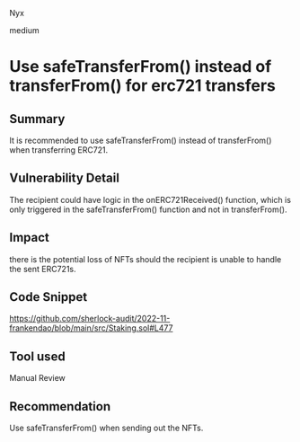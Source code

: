 Nyx

medium

# Use safeTransferFrom() instead of transferFrom() for erc721 transfers

## Summary
It is recommended to use safeTransferFrom() instead of transferFrom() when transferring ERC721.
## Vulnerability Detail
The recipient could have logic in the onERC721Received() function, which is only triggered in the safeTransferFrom() function and not in transferFrom().
## Impact
there is the potential loss of NFTs should the recipient is unable to handle the sent ERC721s.
## Code Snippet
https://github.com/sherlock-audit/2022-11-frankendao/blob/main/src/Staking.sol#L477
## Tool used

Manual Review

## Recommendation
Use safeTransferFrom() when sending out the NFTs.